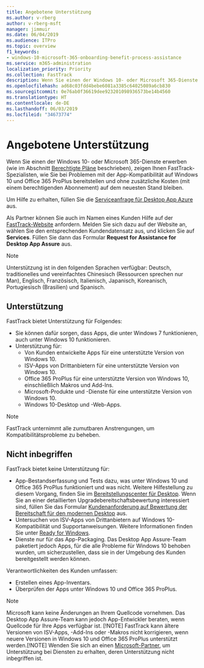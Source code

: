 ```yaml
---
title: Angebotene Unterstützung
ms.author: v-rberg
author: v-rberg-msft
manager: jimmuir
ms.date: 06/04/2019
ms.audience: ITPro
ms.topic: overview
f1_keywords:
- windows-10-microsoft-365-onboarding-benefit-process-assistance
ms.service: m365-administration
localization_priority: Priority
ms.collection: FastTrack
description: Wenn Sie einen der Windows 10- oder Microsoft 365-Dienste erwerben, zeigen Ihnen FastTrack-Spezialisten, wie Sie auf Windows 10 und Office 365 ProPlus bereitstellen und ohne zusätzliche Kosten (mit einem berechtigenden Abonnement) auf dem neuesten Stand bleiben.
ms.openlocfilehash: ad68c03fdd4bebe6081a3385c64025089a6cb830
ms.sourcegitcommit: 0e76ab0f36619dee923201098936573be14b4560
ms.translationtype: HT
ms.contentlocale: de-DE
ms.lasthandoff: 06/03/2019
ms.locfileid: "34673774"
---
```

# <a name="assistance-offered"></a>Angebotene Unterstützung  

Wenn Sie einen der Windows 10- oder Microsoft 365-Dienste erwerben (wie im Abschnitt [Berechtigte Pläne](M365-eligible-services-and-plans.md) beschrieben), zeigen Ihnen FastTrack-Spezialisten, wie Sie bei Problemen mit der App-Kompatibilität auf Windows 10 und Office 365 ProPlus bereitstellen und ohne zusätzliche Kosten (mit einem berechtigenden Abonnement) auf dem neuesten Stand bleiben.

Um Hilfe zu erhalten, füllen Sie die [Serviceanfrage für Desktop App Azure](https://go.microsoft.com/fwlink/?linkid=2022721) aus.

Als Partner können Sie auch im Namen eines Kunden Hilfe auf der [FastTrack-Website](https://go.microsoft.com/fwlink/?linkid=780698) anfordern. Melden Sie sich dazu auf der Website an, wählen Sie den entsprechenden Kundendatensatz aus, und klicken Sie auf **Services**. Füllen Sie dann das Formular **Request for Assistance for Desktop App Assure** aus.

> [!NOTE]
> Unterstützung ist in den folgenden Sprachen verfügbar: Deutsch, traditionelles und vereinfachtes Chinesisch (Ressourcen sprechen nur Man), Englisch, Französisch, Italienisch, Japanisch, Koreanisch, Portugiesisch (Brasilien) und Spanisch. 

## <a name="assistance"></a>Unterstützung

FastTrack bietet Unterstützung für Folgendes:
- Sie können dafür sorgen, dass Apps, die unter Windows 7 funktionieren, auch unter Windows 10 funktionieren.
- Unterstützung für:
    - Von Kunden entwickelte Apps für eine unterstützte Version von Windows 10.
    - ISV-Apps von Drittanbietern für eine unterstützte Version von Windows 10.
    - Office 365 ProPlus für eine unterstützte Version von Windows 10, einschließlich Makros und Add-Ins.
    - Microsoft-Produkte und -Dienste für eine unterstützte Version von Windows 10.
    - Windows 10-Desktop und -Web-Apps.
> [!NOTE]
> FastTrack unternimmt alle zumutbaren Anstrengungen, um Kompatibilitätsprobleme zu beheben. 

## <a name="out-of-scope"></a>Nicht inbegriffen

FastTrack bietet keine Unterstützung für:
- App-Bestandserfassung und Tests dazu, was unter Windows 10 und Office 365 ProPlus funktioniert und was nicht. Weitere Hilfestellung zu diesem Vorgang, finden Sie im [Bereitstellungscenter für Desktop](https://go.microsoft.com/fwlink/?linkid=2080140). Wenn Sie an einer detaillierten Upgradebereitschaftsbewertung interessiert sind, füllen Sie das Formular [Kundenanforderung auf Bewertung der Bereitschaft für den modernen Desktop](https://go.microsoft.com/fwlink/?linkid=2053818) aus.
- Untersuchen von ISV-Apps von Drittanbietern auf Windows 10-Kompatibilität und Supportanweisungen. Weitere Informationen finden Sie unter [Ready for Windows](https://go.microsoft.com/fwlink/?linkid=2054580).
- Dienste nur für das App-Packaging. Das Desktop App Assure-Team paketiert jedoch Apps, für die alle Probleme für Windows 10 behoben wurden, um sicherzustellen, dass sie in der Umgebung des Kunden bereitgestellt werden können.

Verantwortlichkeiten des Kunden umfassen:
- Erstellen eines App-Inventars.
- Überprüfen der Apps unter Windows 10 und Office 365 ProPlus.
> [!NOTE]
> Microsoft kann keine Änderungen an Ihrem Quellcode vornehmen. Das Desktop App Assure-Team kann jedoch App-Entwickler beraten, wenn Quellcode für Ihre Apps verfügbar ist. [!NOTE]
> FastTrack kann ältere Versionen von ISV-Apps, -Add-Ins oder -Makros nicht korrigieren, wenn neuere Versionen in Windows 10 und Office 365 ProPlus unterstützt werden.[!NOTE]
> Wenden Sie sich an einen [Microsoft-Partner](https://go.microsoft.com/fwlink/?linkid=2080150), um Unterstützung bei Diensten zu erhalten, deren Unterstützung nicht inbegriffen ist.
